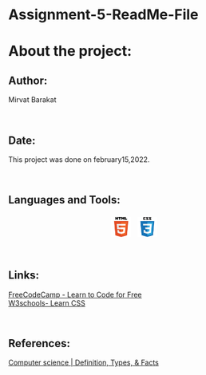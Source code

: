 # Assignment-5-ReadMe-File
# About the project:
## Author:
<p >
 Mirvat Barakat
</p>
<br />

## Date:
<p >
This project was done on february15,2022.
</p>
</br>


##  Languages and Tools:
<p align="center">
<img src="https://raw.githubusercontent.com/github/explore/80688e429a7d4ef2fca1e82350fe8e3517d3494d/topics/html/html.png" alt="HTML" height="40" style="vertical-align:top; margin:4px">
<img src="https://raw.githubusercontent.com/github/explore/80688e429a7d4ef2fca1e82350fe8e3517d3494d/topics/css/css.png" alt="CSS" height="40" style="vertical-align:top; margin:4px">
</p>
<br/>

## Links:

<p >
 <a href="https://www.freecodecamp.org/learn/">FreeCodeCamp - Learn to Code for Free</a><br>
 <a href="https://www.w3schools.com/html/html_css.asp">W3schools- Learn CSS</a>
</p>

<br />

## References:
<p >
<a href="https://www.britannica.com/science/computer-science">Computer science | Definition, Types, & Facts</a><br>
</p>


